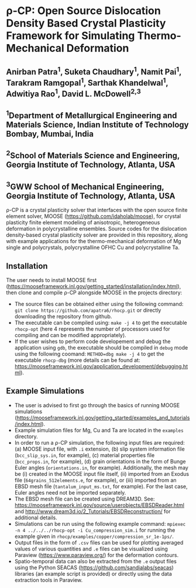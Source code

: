 # &rho;-CP: Open Source Dislocation Density Based Crystal Plasticity Framework for Simulating Thermo-Mechanical Deformation
## Anirban Patra<sup>1</sup>, Suketa Chaudhary<sup>1</sup>, Namit Pai<sup>1</sup>, Tarakram Ramgopal<sup>1</sup>, Sarthak Khandelwal<sup>1</sup>, Adwitiya Rao<sup>1</sup>, David L. McDowell<sup>2,3</sup>
## <sup>1</sup>Department of Metallurgical Engineering and Materials Science, Indian Institute of Technology Bombay, Mumbai, India
## <sup>2</sup>School of Materials Science and Engineering, Georgia Institute of Technology, Atlanta, USA
## <sup>3</sup>GWW School of Mechanical Engineering, Georgia Institute of Technology, Atlanta, USA

&rho;-CP is a crystal plasticity solver that interfaces with the open source finite element solver, MOOSE (https://github.com/idaholab/moose), for crystal plasticity finite element modeling of anisotropic, heterogeneous deformation in polycrystalline ensembles. Source codes for the dislocation density-based crystal plasticity solver are provided in this repository, along with example applications for the thermo-mechanical deformation of Mg single and polycrystals, polycrystalline OFHC Cu and polycrystalline Ta.

## Installation
The user needs to install MOOSE first (https://mooseframework.inl.gov/getting_started/installation/index.html), then clone and compile &rho;-CP alongside MOOSE in the projects directory:
- The source files can be obtained either using the following command: `git clone https://github.com/apatra6/rhocp.git` or directly downloading the repository from github.
- The executable can be compiled using: `make -j 4` to get the executable `rhocp-opt` (here 4 represents the number of processors used for compiling and can be modified appropriately).
- If the user wishes to perform code developement and debug the application using `gdb`, the executable should be compiled in `debug` mode using the following coomand: `METHOD=dbg make -j 4` to get the executable `rhocp-dbg` (more details can be found at: https://mooseframework.inl.gov/application_development/debugging.html).

## Example Simulations
- The user is advised to first go through the basics of running MOOSE simulations (https://mooseframework.inl.gov/getting_started/examples_and_tutorials/index.html).
- Example simulation files for Mg, Cu and Ta are located in the `examples` directory.
- In order to run a &rho;-CP simulation, the following input files are required: (a) MOOSE input file, with `.i` extension, (b) slip system information file (`bcc_slip_sys.in`, for example), (c) material properties file (`bcc_props.in`, for example), (d) grain orientations in the form of Bunge Euler angles (`orientations.in`, for example). Additionally, the mesh may be (i) created in the MOOSE input file itself, (ii) imported from an Exodus file (`64grains_512elements.e`, for example), or (iii) imported from an EBSD mesh file (`tantalum_input_ms.txt`, for example). For the last case, Euler angles need not be imported separately.
- The EBSD mesh file can be created using DREAM3D. See: https://mooseframework.inl.gov/source/userobjects/EBSDReader.html and http://www.dream3d.io/2_Tutorials/EBSDReconstruction/ for additional details.
- Simulations can be run using the following example command: `mpiexec -n 4 ../../../rhocp-opt -i Cu_compression_sim.i` for running the example given in  `rhocp/examples/copper/compression_sr_1e-1ps/`.
- Output files in the form of `.csv` files can be used for plotting averaged values of various quantities and `.e` files can be visualized using Paraview (https://www.paraview.org/) for the deformation contours.
- Spatio-temporal data can also be extracted from the `.e` output files using the Python SEACAS (https://github.com/sandialabs/seacas) libraries (an example script is provided) or directly using the data extraction tools in Paraview.
